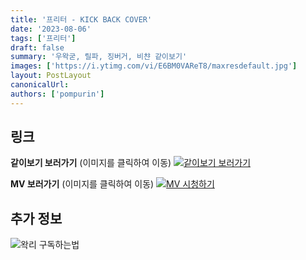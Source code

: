 ```yaml
---
title: '프리터 - KICK BACK COVER'
date: '2023-08-06'
tags: ['프리터']
draft: false
summary: '우왁굳, 릴파, 징버거, 비챤 같이보기'
images: ['https://i.ytimg.com/vi/E6BM0VAReT8/maxresdefault.jpg']
layout: PostLayout
canonicalUrl:
authors: ['pompurin']
---
```


## 링크

**같이보기 보러가기** (이미지를 클릭하여 이동)
[![같이보기 보러가기](https://cdn.discordapp.com/attachments/1136601898116464710/1211650793904807976/logo.png?ex=65eef8bc&is=65dc83bc&hm=95dc0e08c1f43025dd60def429896697b3787a9f923593eb50b24e9fb6280361&)](https://cafe.naver.com/steamindiegame/12330505)

**MV 보러가기** (이미지를 클릭하여 이동)
[![MV 시청하기](https://i.ytimg.com/vi/E6BM0VAReT8/maxresdefault.jpg)](https://youtu.be/E6BM0VAReT8)

## 추가 정보

![왁리 구독하는법](https://cdn.discordapp.com/attachments/1136601898116464710/1137049857136267374/--2cut.gif)
